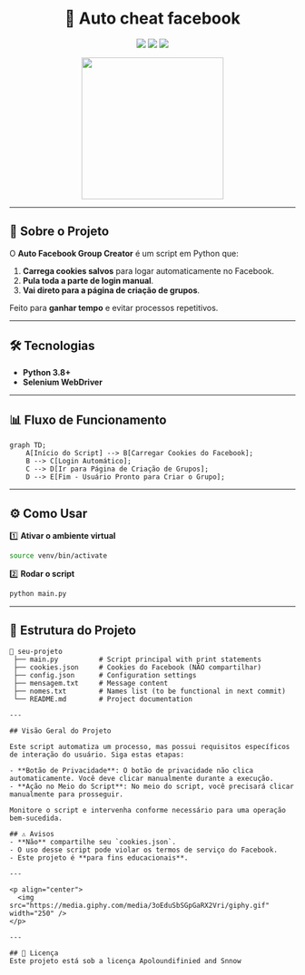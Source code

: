 
<h1 align="center">🚀 Auto cheat facebook</h1>

<p align="center">
  <img src="https://img.shields.io/badge/Python-3.8%2B-blue?style=for-the-badge&logo=python" />
  <img src="https://img.shields.io/badge/Framework-Selenium-brightgreen?style=for-the-badge&logo=selenium" />
  <img src="https://img.shields.io/badge/Status-Ativo-success?style=for-the-badge" />
</p>

<p align="center">
  <img src="https://media.giphy.com/media/j0HjChGV0J44KrrlGv/giphy.gif" width="250" />
</p>

---

## 📌 Sobre o Projeto
O **Auto Facebook Group Creator** é um script em Python que:
1. **Carrega cookies salvos** para logar automaticamente no Facebook.
2. **Pula toda a parte de login manual**.
3. **Vai direto para a página de criação de grupos**.

Feito para **ganhar tempo** e evitar processos repetitivos.

---

## 🛠️ Tecnologias
- **Python 3.8+**
- **Selenium WebDriver**

---

## 📊 Fluxo de Funcionamento

```mermaid
graph TD;
    A[Início do Script] --> B[Carregar Cookies do Facebook];
    B --> C[Login Automático];
    C --> D[Ir para Página de Criação de Grupos];
    D --> E[Fim - Usuário Pronto para Criar o Grupo];
```

---

## ⚙️ Como Usar

1️⃣ **Ativar o ambiente virtual**
```bash
source venv/bin/activate
```

2️⃣ **Rodar o script**
```bash
python main.py
```

---

## 📁 Estrutura do Projeto
```
📂 seu-projeto
 ├── main.py          # Script principal with print statements
 ├── cookies.json     # Cookies do Facebook (NÃO compartilhar)
 ├── config.json      # Configuration settings
 ├── mensagem.txt     # Message content
 ├── nomes.txt        # Names list (to be functional in next commit)
 └── README.md        # Project documentation

---

## Visão Geral do Projeto

Este script automatiza um processo, mas possui requisitos específicos de interação do usuário. Siga estas etapas:

- **Botão de Privacidade**: O botão de privacidade não clica automaticamente. Você deve clicar manualmente durante a execução.
- **Ação no Meio do Script**: No meio do script, você precisará clicar manualmente para prosseguir.

Monitore o script e intervenha conforme necessário para uma operação bem-sucedida.

## ⚠️ Avisos
- **Não** compartilhe seu `cookies.json`.
- O uso desse script pode violar os termos de serviço do Facebook.
- Este projeto é **para fins educacionais**.

---

<p align="center">
  <img src="https://media.giphy.com/media/3oEduSbSGpGaRX2Vri/giphy.gif" width="250" />
</p>

---

## 📜 Licença
Este projeto está sob a licença Apoloundifinied and Snnow
